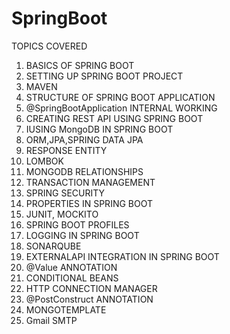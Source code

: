 # SpringBoot
TOPICS COVERED
1. BASICS OF SPRING BOOT
2. SETTING UP SPRING BOOT PROJECT
3. MAVEN
4. STRUCTURE OF SPRING BOOT APPLICATION
5. @SpringBootApplication INTERNAL WORKING
6. CREATING REST API USING SPRING BOOT
7. IUSING MongoDB IN SPRING BOOT
8. ORM,JPA,SPRING DATA JPA
9. RESPONSE ENTITY
10. LOMBOK
11. MONGODB RELATIONSHIPS
12. TRANSACTION MANAGEMENT
13. SPRING SECURITY
14. PROPERTIES IN SPRING BOOT
15. JUNIT, MOCKITO
16. SPRING BOOT PROFILES
17. LOGGING IN SPRING BOOT
18. SONARQUBE
19. EXTERNALAPI INTEGRATION IN SPRING BOOT
20. @Value ANNOTATION
21. CONDITIONAL BEANS
22. HTTP CONNECTION MANAGER
23. @PostConstruct ANNOTATION
24. MONGOTEMPLATE
25. Gmail SMTP
